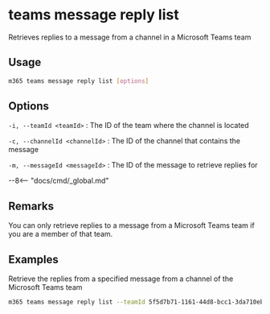 # teams message reply list

Retrieves replies to a message from a channel in a Microsoft Teams team

## Usage

```sh
m365 teams message reply list [options]
```

## Options

`-i, --teamId <teamId>`
: The ID of the team where the channel is located

`-c, --channelId <channelId>`
: The ID of the channel that contains the message

`-m, --messageId <messageId>`
: The ID of the message to retrieve replies for

--8<-- "docs/cmd/_global.md"

## Remarks

You can only retrieve replies to a message from a Microsoft Teams team if you are a member of that team.

## Examples

Retrieve the replies from a specified message from a channel of the Microsoft Teams team

```sh
m365 teams message reply list --teamId 5f5d7b71-1161-44d8-bcc1-3da710eb4171 --channelId 19:88f7e66a8dfe42be92db19505ae912a8@thread.skype --messageId 1540747442203
```
